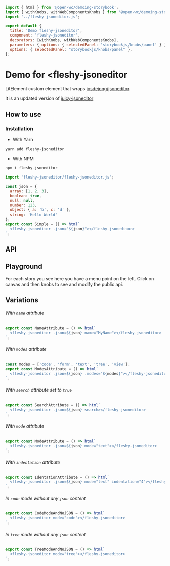 ```js script
import { html } from '@open-wc/demoing-storybook';
import { withKnobs, withWebComponentsKnobs } from '@open-wc/demoing-storybook';
import '../fleshy-jsoneditor.js';

export default {
  title: 'Demo fleshy-jsoneditor',
  component: 'fleshy-jsoneditor',
  decorators: [withKnobs, withWebComponentsKnobs],
  parameters: { options: { selectedPanel: 'storybookjs/knobs/panel' } },
  options: { selectedPanel: "storybookjs/knobs/panel" },
};
```

# Demo for <fleshy-jsoneditor

LitElement custom element that wraps [josdejong/jsoneditor](http://github.com/josdejong/jsoneditor). 

It is an updated version of [juicy-jsoneditor](https://github.com/Juicy/juicy-jsoneditor)

## How to use

### Installation

- With Yarn
```bash
yarn add fleshy-jsoneditor
```

- With NPM
```bash
npm i fleshy-jsoneditor
```

```js
import 'fleshy-jsoneditor/fleshy-jsoneditor.js';
```

```js preview-story
const json = {
  array: [1, 2, 3],
  boolean: true,
  null: null,
  number: 123,
  object: { a: 'b', c: 'd' },
  string: 'Hello World'
};
export const Simple = () => html`
  <fleshy-jsoneditor .json="${json}"></fleshy-jsoneditor>
`;
```

## API

<sb-props of="fleshy-jsoneditor"></sb-props>

## Playground

For each story you see here you have a menu point on the left.
Click on canvas and then knobs to see and modify the public api.

## Variations

###### With `name` attribute

```js preview-story
export const NameAttribute = () => html`
  <fleshy-jsoneditor .json=${json} name="MyName"></fleshy-jsoneditor>
`;
```

###### With `modes` attribute

```js preview-story
const modes = ['code', 'form', 'text', 'tree', 'view'];
export const ModesAttribute = () => html`
  <fleshy-jsoneditor .json=${json} .modes="${modes}"></fleshy-jsoneditor>
`;
```

###### With `search` attribute set to `true`

```js preview-story
export const SearchAttribute = () => html`
  <fleshy-jsoneditor .json=${json} search></fleshy-jsoneditor>
`;
```

###### With `mode` attribute

```js preview-story
export const ModeAttribute = () => html`
  <fleshy-jsoneditor .json=${json} mode="text"></fleshy-jsoneditor>
`;
```

###### With `indentation` attribute

```js preview-story
export const IdentationAttribute = () => html`
  <fleshy-jsoneditor .json=${json} mode="text" indentation="4"></fleshy-jsoneditor>
`;
```

###### In `code` mode without any `json` content

```js preview-story
export const CodeModeAndNoJSON = () => html`
  <fleshy-jsoneditor mode="code"></fleshy-jsoneditor>
`;
```

###### In `tree` mode without any `json` content

```js preview-story
export const TreeModeAndNoJSON = () => html`
  <fleshy-jsoneditor mode="tree"></fleshy-jsoneditor>
`;
```
